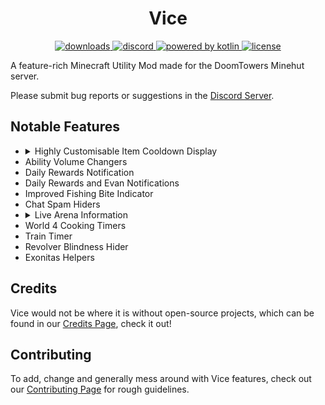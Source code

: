 <h1 align="center">Vice</h1>
<div align="center">
	<a href="https://github.com/Oxyopiia/ViceMod/releases" target="_blank">
    		<img alt="downloads" src="https://img.shields.io/github/v/release/Oxyopiia/ViceMod?color=4166f5&style=for-the-badge"/>
  	</a>
	<a href="[https://discord.gg/7nb9KcZHug](https://discord.gg/7nb9KcZHug)" target="_blank">
   		<img alt="discord" src="https://img.shields.io/discord/1146499076033097808?color=9089DA&logo=discord&style=for-the-badge"/>
  	</a>
	<a href="[https://github.com/Oxyopiia/ViceMod/blob/main/LICENSE](https://kotlinlang.org/)" target="_blank">
    		<img alt="powered by kotlin" src="https://img.shields.io/badge/Made%20With-Kotlin-orange?style=for-the-badge&logo=kotlin&logocolor=white"/>
  	</a>
  	<a href="https://github.com/Oxyopiia/ViceMod/blob/main/LICENSE" target="_blank">
    		<img alt="license" src="https://img.shields.io/github/license/Oxyopiia/ViceMod?color=4166f5&style=for-the-badge"/>
  	</a>
</div>

A feature-rich Minecraft Utility Mod made for the DoomTowers Minehut server.

Please submit bug reports or suggestions in the [Discord Server](https://discord.gg/7nb9KcZHug).

## Notable Features
<ul>
	<li><details><summary>Highly Customisable Item Cooldown Display</summary>
		
	Renders a cooldown background for specific DoomTowers items, such as the Burger Blade, in the hotbar.
	- 4 Unique Display Modes: Vanilla, Static, Fade, and Text Only,
	- A toggleable timer to accompany the background,
	- A toggleable timer next to the crosshair for quick viewing,
	- A toggle to display if a Cooldown is locked behind an unequipped set.
 
</details></li>
	<li>Ability Volume Changers</li>
	<li>Daily Rewards Notification </li>
 	<li>Daily Rewards and Evan Notifications</li>
	<li>Improved Fishing Bite Indicator</li>
	<li>Chat Spam Hiders</li>
	<li><details><summary>Live Arena Information</summary>
	Displays useful statistics on-screen during an Arena session, with many optional settings for customisability:
	- Wave Time
	- Mobs Remaining
	- Mob Effects
	- Projected Drops and Drop Rates
</details></li>
	<li>World 4 Cooking Timers</li>
 	<li>Train Timer</li>
	<li>Revolver Blindness Hider</li>
	<li>Exonitas Helpers</li>
</ul>

## Credits
Vice would not be where it is without open-source projects, which can be found in our [Credits Page](https://github.com/Oxyopiia/ViceMod/blob/master/CREDITS.md "Credits"), check it out!

## Contributing
To add, change and generally mess around with Vice features, check out our [Contributing Page](https://github.com/Oxyopiia/ViceMod/blob/master/CONTRIBUTING.md "Contributing") for rough guidelines.
